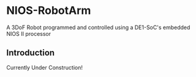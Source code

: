 # NIOS-RobotArm
A 3DoF Robot programmed and controlled using a DE1-SoC's embedded NIOS II processor

## Introduction 
Currently Under Construction!
